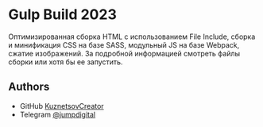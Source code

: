 # Gulp Build 2023

Оптимизированная сборка HTML с использованием File Include, сборка и минификация CSS на базе SASS, модульный JS на базе Webpack, сжатие изображений. За подробной информацией смотреть файлы сборки или хотя бы ее запустить.

## Authors

- GitHub [KuznetsovCreator](https://github.com/JumpDigitalStudio)
- Telegram [@jumpdigital](https://t.me/jumpdigital)
